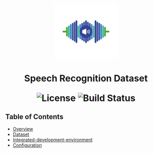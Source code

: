 <p align="center">
  <img src="logo.jpg" alt="Speech Recognition Logo" width="200">
</p>

<h1 align="center"> Speech Recognition Dataset </h>

<p align="center">
  <img alt="License" src="https://img.shields.io/badge/license-MIT-blue.svg">
  <img alt="Build Status" src="https://img.shields.io/badge/build-passing-teal.svg">
</p>

## Table of Contents

- [Overview](#overview)
- [Dataset](#dataset)
- [Integrated-development-environment](#integrated-development-environment)
- [Configuration](#configuration)